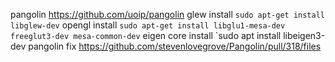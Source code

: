 pangolin https://github.com/uoip/pangolin
glew install  `sudo apt-get install libglew-dev`
opengl install `sudo apt-get install libglu1-mesa-dev freeglut3-dev mesa-common-dev`
eigen core install  `sudo apt install libeigen3-dev
pangolin fix https://github.com/stevenlovegrove/Pangolin/pull/318/files
